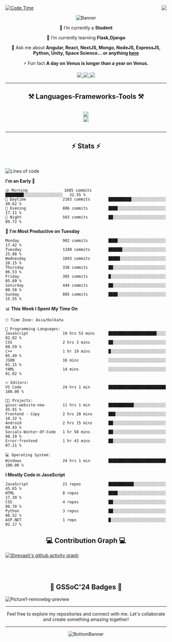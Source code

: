<div>
 
<img align="right" src="https://visitor-badge.laobi.icu/badge?page_id=shreyash3087.shreyash3087" />

 [![Code Time](https://wakatime.com/badge/user/cd5f70df-e644-46f4-a03b-e1ce78615131.svg)](https://wakatime.com/@cd5f70df-e644-46f4-a03b-e1ce78615131)
 
</div>


<div align="center">
 
![Banner](https://github.com/user-attachments/assets/fe33d289-b057-4d85-ad76-3103802aa9e1)

</div>


<div align="center">
 
 🔭 I’m currently a **Student** 
 
 🌱 I’m currently learning **Flask,Django**

💬 Ask me about **Angular, React, NextJS, Mongo, NodeJS, ExpressJS, Python, Unity, Space Science... or anything [here](https://github.com/shreyash3087/shreyash3087/issues)**

⚡ Fun fact **A day on Venus is longer than a year on Venus.**

</div>
 
<div align="center"> 
  <a href="mailto:shreyash3087@gmail.com">
    <img src="https://img.shields.io/badge/Gmail-333333?style=for-the-badge&logo=gmail&logoColor=red" />
  </a>
  <a href="https://www.linkedin.com/in/shreyash-srivastava-1a1161280" target="_blank">
    <img src="https://img.shields.io/badge/LinkedIn-0077B5?style=for-the-badge&logo=linkedin&logoColor=white" target="_blank" />
  </a>
  <a href="https://github.com/shreyash3087" target="_blank">
     <img src="https://img.shields.io/badge/Github-FF5722?style=for-the-badge&logo=github&logoColor=white" target="_blank" />
  </a>
</div>
<hr/>
 
<h2 align="center">⚒️ Languages-Frameworks-Tools ⚒️</h2>
<br/>
<div align="center">
    <img src="https://skillicons.dev/icons?i=react,bootstrap,html,css,vscode,github,figma,cpp,vercel,netlify" /><br>
    <img src="https://skillicons.dev/icons?i=tailwind,git,nodejs,python,javascript,typescript,express,firebase,mongodb,nextjs,unity,azure,blender" /><br>
</div>

<br/>
<hr/>

<h2 align="center">⚡ Stats ⚡</h2>

<br>
<div>
 
 
<!--START_SECTION:waka-->
![Lines of code](https://img.shields.io/badge/From%20Hello%20World%20I%27ve%20Written-1.5%20million%20lines%20of%20code-blue)

**I'm an Early 🐤** 

```text
🌞 Morning                1685 commits        ████████░░░░░░░░░░░░░░░░░   32.55 % 
🌆 Daytime                2103 commits        ██████████░░░░░░░░░░░░░░░   40.62 % 
🌃 Evening                886 commits         ████░░░░░░░░░░░░░░░░░░░░░   17.11 % 
🌙 Night                  503 commits         ██░░░░░░░░░░░░░░░░░░░░░░░   09.72 % 
```
📅 **I'm Most Productive on Tuesday** 

```text
Monday                   902 commits         ████░░░░░░░░░░░░░░░░░░░░░   17.42 % 
Tuesday                  1340 commits        ██████░░░░░░░░░░░░░░░░░░░   25.88 % 
Wednesday                1043 commits        █████░░░░░░░░░░░░░░░░░░░░   20.15 % 
Thursday                 338 commits         ██░░░░░░░░░░░░░░░░░░░░░░░   06.53 % 
Friday                   305 commits         █░░░░░░░░░░░░░░░░░░░░░░░░   05.89 % 
Saturday                 444 commits         ██░░░░░░░░░░░░░░░░░░░░░░░   08.58 % 
Sunday                   805 commits         ████░░░░░░░░░░░░░░░░░░░░░   15.55 % 
```


📊 **This Week I Spent My Time On** 

```text
🕑︎ Time Zone: Asia/Kolkata

💬 Programming Languages: 
JavaScript               19 hrs 53 mins      █████████████████████░░░░   82.82 % 
CSS                      2 hrs 3 mins        ██░░░░░░░░░░░░░░░░░░░░░░░   08.59 % 
C++                      1 hr 19 mins        █░░░░░░░░░░░░░░░░░░░░░░░░   05.49 % 
JSON                     16 mins             ░░░░░░░░░░░░░░░░░░░░░░░░░   01.15 % 
YAML                     14 mins             ░░░░░░░░░░░░░░░░░░░░░░░░░   01.02 % 

🔥 Editors: 
VS Code                  24 hrs 1 min        █████████████████████████   100.00 % 

🐱‍💻 Projects: 
gssoc-website-new        11 hrs 1 min        ███████████░░░░░░░░░░░░░░   45.91 % 
Frontend - Copy          2 hrs 28 mins       ███░░░░░░░░░░░░░░░░░░░░░░   10.32 % 
Android                  2 hrs 15 mins       ██░░░░░░░░░░░░░░░░░░░░░░░   09.43 % 
Socials-Winter-Of-Code   1 hr 58 mins        ██░░░░░░░░░░░░░░░░░░░░░░░   08.19 % 
Error-frontend           1 hr 43 mins        ██░░░░░░░░░░░░░░░░░░░░░░░   07.21 % 

💻 Operating System: 
Windows                  24 hrs 1 min        █████████████████████████   100.00 % 
```

**I Mostly Code in JavaScript** 

```text
JavaScript               21 repos            ███████████░░░░░░░░░░░░░░   45.65 % 
HTML                     8 repos             ████░░░░░░░░░░░░░░░░░░░░░   17.39 % 
CSS                      4 repos             ██░░░░░░░░░░░░░░░░░░░░░░░   08.70 % 
Python                   3 repos             ██░░░░░░░░░░░░░░░░░░░░░░░   06.52 % 
ASP.NET                  1 repo              █░░░░░░░░░░░░░░░░░░░░░░░░   02.17 % 
```




<!--END_SECTION:waka-->

</div>

<div>
  <div align="center" ><h2 align="center">💻 Contribution Graph 💻</h2></div>
 
  [![Shreyash's github activity graph](https://github-readme-activity-graph.vercel.app/graph?username=shreyash3087&hide_border=true&theme=github)](https://github.com/ashutosh00710/github-readme-activity-graph)
 
</div>

<br/><br/>

<h2 align="center">🔰 GSSoC'24 Badges 🔰</h2>

![Picture1-removebg-preview](https://github.com/user-attachments/assets/4ece96a5-043a-44df-b51b-40738d3603ff)

<div align="center"> 
  <hr/>
  Feel free to explore my repositories and connect with me. Let's collaborate and create something amazing together!
  <hr/>
</div>

<div align="center">
 
![BottomBanner](https://github.com/user-attachments/assets/7afe064f-9b9f-401d-bec1-35c8625bb3dc)

</div>


